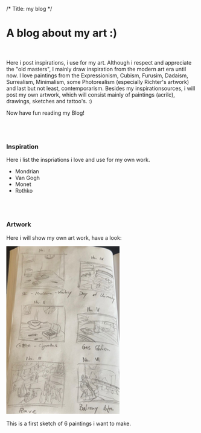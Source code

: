 /*
Title: my blog
*/

<html>
    <head>
        <link rel="shortcut icon" type="image/png" href="favicon-16x16.png?"/>
        <link href="favicon-16x16.png?" sizes="57x57" rel="apple-touch-icon">
    </head>
</html>

# A blog about my art :)

<br/><br/>
Here i post inspirations, i use for my art.
Although i respect and appreciate the "old masters", I mainly draw inspiration
from the modern art era until now.
I love paintings from the Expressionism, Cubism, Furusim, Dadaism, Surrealism, Minimalism,
some Photorealism (especially Richter's artwork) and last but not least, contemporarism.
Besides my inspirationsources, i will post my own artwork, which will consist mainly
of paintings (acrilc), drawings, sketches and tattoo's. :)

Now have fun reading my Blog!

<br/><br/>
### Inspiration 

Here i list the inspriations i love and use for my own work.
 - Mondrian
 - Van Gogh
 - Monet
 - Rothko

<br/><br/>
### Artwork

Here i will show my own art work, have a look:

<!---![sketch 01](sketch1.jpeg)-->
<img src="sketch1.jpeg" alt="sketch 01" width="300"/>

This is a first sketch of 6 paintings i want to make.

